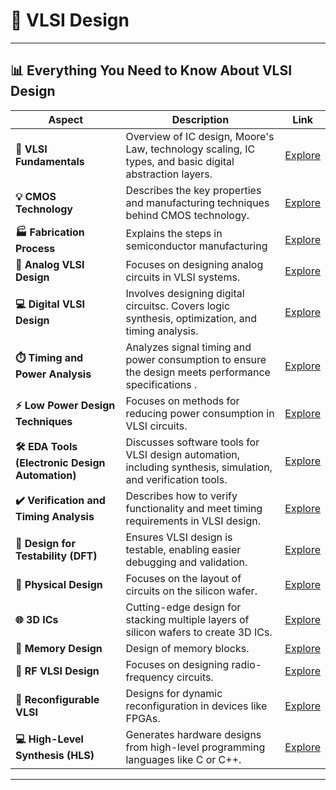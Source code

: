 # 🔲 **VLSI Design**

---

## 📊 Everything You Need to Know About VLSI Design

| **Aspect**                             | **Description**                                                                                                                                                                                                                                                                                        | **Link**                                                                 |
|-----------------------------|------------------------|-----------------------------|
| **🔰 VLSI Fundamentals**               | Overview of IC design, Moore's Law, technology scaling, IC types, and basic digital abstraction layers.| [Explore](./Fundamentals)   |
| **💡 CMOS Technology**                 | Describes the key properties and manufacturing techniques behind CMOS technology.  | [Explore ](./CMOS_Technology)  |
| **🏭 Fabrication Process**             | Explains the steps in semiconductor manufacturing                                      | [Explore ](./Fabrication_Process)   |
| **📐 Analog VLSI Design**              | Focuses on designing analog circuits in VLSI systems. | [Explore ](./Analog_VLSI_Design)   |
| **💻 Digital VLSI Design**             | Involves designing digital circuitsc. Covers logic synthesis, optimization, and timing analysis. | [Explore ](./Digital_VLSI_Design) |
| **⏱️ Timing and Power Analysis**      | Analyzes signal timing and power consumption to ensure the design meets performance specifications .  | [Explore ](./Timing_Power_Analysis) |
| **⚡ Low Power Design Techniques**     | Focuses on methods for reducing power consumption in VLSI circuits. | [Explore ](./Low_Power_Design)  |
| **🛠️ EDA Tools (Electronic Design Automation)** | Discusses software tools for VLSI design automation, including synthesis, simulation, and verification tools. | [Explore ](./EDA_Tools) |
| **✔️ Verification and Timing Analysis**        | Describes how to verify functionality and meet timing requirements in VLSI design.  | [Explore ](./Verification_Timing)  |
| **🧩 Design for Testability (DFT)**    | Ensures VLSI design is testable, enabling easier debugging and validation.    | [Explore ](./DFT)  |
| **🔧 Physical Design**                | Focuses on the layout of circuits on the silicon wafer.  | [Explore](./Physical_Design)  |
| **🌐 3D ICs**                         | Cutting-edge design for stacking multiple layers of silicon wafers to create 3D ICs. | [Explore ](./3D_ICs)   |
| **💾 Memory Design**                  | Design of memory blocks.    | [Explore](./Memory_Design) |
| **📡 RF VLSI Design**                 | Focuses on designing radio-frequency circuits.   | [Explore ](./RF_VLSI)  |
| **🔄 Reconfigurable VLSI**            | Designs for dynamic reconfiguration in devices like FPGAs.| [Explore ](./Reconfigurable_VLSI)  |
| **💻 High-Level Synthesis (HLS)**     | Generates hardware designs from high-level programming languages like C or C++.   | [Explore ](./HLS)      |

---
